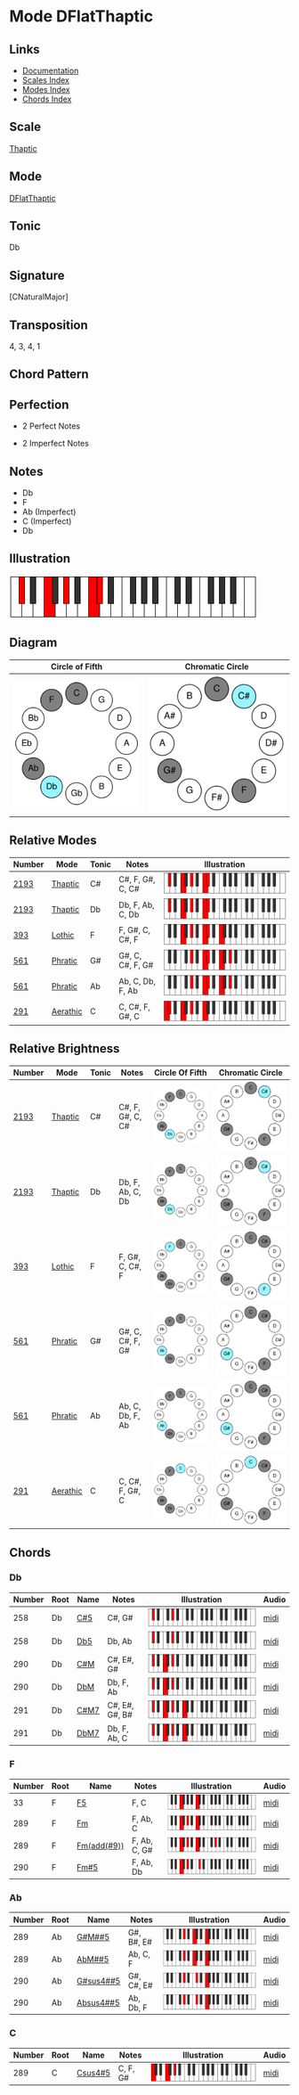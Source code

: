 # Mode DFlatThaptic

## Links

- [Documentation](README.md)
- [Scales Index](Scales.md)
- [Modes Index](Modes.md)
- [Chords Index](Chords.md)

## Scale

[Thaptic](ScaleThaptic.md)

## Mode

[DFlatThaptic](ModeDFlatThaptic.md)

## Tonic

Db

## Signature

[CNaturalMajor]

## Transposition

4, 3, 4, 1

## Chord Pattern



## Perfection

 - 2 Perfect Notes

 - 2 Imperfect Notes

## Notes

- Db
- F
- Ab (Imperfect)
- C (Imperfect)
- Db

## Illustration

![DFlatThaptic](ModeDFlatThaptic.png)

## Diagram

| Circle of Fifth | Chromatic Circle |
|-----------------|------------------|
| ![DFlatThaptic](CircleOfFifthModeDFlatThaptic.svg) | ![DFlatThaptic](ChromaticCircleModeDFlatThaptic.svg) |
## Relative Modes

| Number | Mode | Tonic | Notes | Illustration |
|--------|------|-------|-------|--------------|
| [2193](https://ianring.com/musictheory/scales/2193) | [Thaptic](ModeThaptic.md) | C# | C#, F, G#, C, C# | ![CSharpThaptic](ModeCSharpThaptic.png) |
| [2193](https://ianring.com/musictheory/scales/2193) | [Thaptic](ModeThaptic.md) | Db | Db, F, Ab, C, Db | ![DFlatThaptic](ModeDFlatThaptic.png) |
| [393](https://ianring.com/musictheory/scales/393) | [Lothic](ModeLothic.md) | F | F, G#, C, C#, F | ![FNaturalLothic](ModeFNaturalLothic.png) |
| [561](https://ianring.com/musictheory/scales/561) | [Phratic](ModePhratic.md) | G# | G#, C, C#, F, G# | ![GSharpPhratic](ModeGSharpPhratic.png) |
| [561](https://ianring.com/musictheory/scales/561) | [Phratic](ModePhratic.md) | Ab | Ab, C, Db, F, Ab | ![AFlatPhratic](ModeAFlatPhratic.png) |
| [291](https://ianring.com/musictheory/scales/291) | [Aerathic](ModeAerathic.md) | C | C, C#, F, G#, C | ![CNaturalAerathic](ModeCNaturalAerathic.png) |
## Relative Brightness

| Number | Mode | Tonic | Notes | Circle Of Fifth | Chromatic Circle |
|--------|------|-------|-------|-----------------|------------------|
| [2193](https://ianring.com/musictheory/scales/2193) | [Thaptic](ModeThaptic.md) | C# | C#, F, G#, C, C# | ![CSharpThaptic](CircleOfFifthModeCSharpThaptic.svg) | ![CSharpThaptic](ChromaticCircleModeCSharpThaptic.svg) |
| [2193](https://ianring.com/musictheory/scales/2193) | [Thaptic](ModeThaptic.md) | Db | Db, F, Ab, C, Db | ![DFlatThaptic](CircleOfFifthModeDFlatThaptic.svg) | ![DFlatThaptic](ChromaticCircleModeDFlatThaptic.svg) |
| [393](https://ianring.com/musictheory/scales/393) | [Lothic](ModeLothic.md) | F | F, G#, C, C#, F | ![FNaturalLothic](CircleOfFifthModeFNaturalLothic.svg) | ![FNaturalLothic](ChromaticCircleModeFNaturalLothic.svg) |
| [561](https://ianring.com/musictheory/scales/561) | [Phratic](ModePhratic.md) | G# | G#, C, C#, F, G# | ![GSharpPhratic](CircleOfFifthModeGSharpPhratic.svg) | ![GSharpPhratic](ChromaticCircleModeGSharpPhratic.svg) |
| [561](https://ianring.com/musictheory/scales/561) | [Phratic](ModePhratic.md) | Ab | Ab, C, Db, F, Ab | ![AFlatPhratic](CircleOfFifthModeAFlatPhratic.svg) | ![AFlatPhratic](ChromaticCircleModeAFlatPhratic.svg) |
| [291](https://ianring.com/musictheory/scales/291) | [Aerathic](ModeAerathic.md) | C | C, C#, F, G#, C | ![CNaturalAerathic](CircleOfFifthModeCNaturalAerathic.svg) | ![CNaturalAerathic](ChromaticCircleModeCNaturalAerathic.svg) |

## Chords

### Db

| Number | Root | Name | Notes | Illustration | Audio |
|--------|------|------|-------|--------------|-------|
| 258 | Db | [C#5](ChordCSharpPowerChord.md) | C#, G# | ![C#5](ChordCSharpPowerChordRootPosition.png) | [midi](ChordCSharpPowerChordRootPosition.mid) |
| 258 | Db | [Db5](ChordDFlatPowerChord.md) | Db, Ab | ![Db5](ChordDFlatPowerChordRootPosition.png) | [midi](ChordDFlatPowerChordRootPosition.mid) |
| 290 | Db | [C#M](ChordCSharpMajor.md) | C#, E#, G# | ![C#M](ChordCSharpMajorRootPosition.png) | [midi](ChordCSharpMajorRootPosition.mid) |
| 290 | Db | [DbM](ChordDFlatMajor.md) | Db, F, Ab | ![DbM](ChordDFlatMajorRootPosition.png) | [midi](ChordDFlatMajorRootPosition.mid) |
| 291 | Db | [C#M7](ChordCSharpMajorSeventh.md) | C#, E#, G#, B# | ![C#M7](ChordCSharpMajorSeventhRootPosition.png) | [midi](ChordCSharpMajorSeventhRootPosition.mid) |
| 291 | Db | [DbM7](ChordDFlatMajorSeventh.md) | Db, F, Ab, C | ![DbM7](ChordDFlatMajorSeventhRootPosition.png) | [midi](ChordDFlatMajorSeventhRootPosition.mid) |

### F

| Number | Root | Name | Notes | Illustration | Audio |
|--------|------|------|-------|--------------|-------|
| 33 | F | [F5](ChordFNaturalPowerChord.md) | F, C | ![F5](ChordFNaturalPowerChordRootPosition.png) | [midi](ChordFNaturalPowerChordRootPosition.mid) |
| 289 | F | [Fm](ChordFNaturalMinor.md) | F, Ab, C | ![Fm](ChordFNaturalMinorRootPosition.png) | [midi](ChordFNaturalMinorRootPosition.mid) |
| 289 | F | [Fm(add(#9))](ChordFNaturalMinorAddSharpNinth.md) | F, Ab, C, G# | ![Fm(add(#9))](ChordFNaturalMinorAddSharpNinthRootPosition.png) | [midi](ChordFNaturalMinorAddSharpNinthRootPosition.mid) |
| 290 | F | [Fm#5](ChordFNaturalMinorSharpFifth.md) | F, Ab, Db | ![Fm#5](ChordFNaturalMinorSharpFifthRootPosition.png) | [midi](ChordFNaturalMinorSharpFifthRootPosition.mid) |

### Ab

| Number | Root | Name | Notes | Illustration | Audio |
|--------|------|------|-------|--------------|-------|
| 289 | Ab | [G#M##5](ChordGSharpMajorDoubleSharpFifth.md) | G#, B#, E# | ![G#M##5](ChordGSharpMajorDoubleSharpFifthRootPosition.png) | [midi](ChordGSharpMajorDoubleSharpFifthRootPosition.mid) |
| 289 | Ab | [AbM##5](ChordAFlatMajorDoubleSharpFifth.md) | Ab, C, F | ![AbM##5](ChordAFlatMajorDoubleSharpFifthRootPosition.png) | [midi](ChordAFlatMajorDoubleSharpFifthRootPosition.mid) |
| 290 | Ab | [G#sus4##5](ChordGSharpSuspendedFourthDoubleSharpFifth.md) | G#, C#, E# | ![G#sus4##5](ChordGSharpSuspendedFourthDoubleSharpFifthRootPosition.png) | [midi](ChordGSharpSuspendedFourthDoubleSharpFifthRootPosition.mid) |
| 290 | Ab | [Absus4##5](ChordAFlatSuspendedFourthDoubleSharpFifth.md) | Ab, Db, F | ![Absus4##5](ChordAFlatSuspendedFourthDoubleSharpFifthRootPosition.png) | [midi](ChordAFlatSuspendedFourthDoubleSharpFifthRootPosition.mid) |

### C

| Number | Root | Name | Notes | Illustration | Audio |
|--------|------|------|-------|--------------|-------|
| 289 | C | [Csus4#5](ChordCNaturalSuspendedFourthSharpFifth.md) | C, F, G# | ![Csus4#5](ChordCNaturalSuspendedFourthSharpFifthRootPosition.png) | [midi](ChordCNaturalSuspendedFourthSharpFifthRootPosition.mid) |


